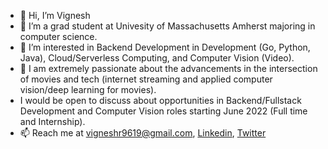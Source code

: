 - 👋 Hi, I’m Vignesh
- 🌱 I’m a grad student at Univesity of Massachusetts Amherst majoring in computer science.
- 👀 I’m interested in Backend Development in Development (Go, Python, Java), Cloud/Serverless Computing, and Computer Vision (Video).
- 💞️ I am extremely passionate about the advancements in the intersection of movies and tech (internet streaming and applied computer vision/deep learning for movies).
- I would be open to discuss about opportunities in Backend/Fullstack Development and Computer Vision roles starting June 2022 (Full time and Internship).
- 📫 Reach me at vigneshr9619@gmail.com, [Linkedin](https://www.linkedin.com/in/vignesh-radhakrishna-97b273117/), [Twitter](https://twitter.com/coolrv9619)

<!---
viggyr/viggyr is a ✨ special ✨ repository because its `README.md` (this file) appears on your GitHub profile.
You can click the Preview link to take a look at your changes.
--->
